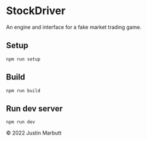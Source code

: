 # StockDriver

An engine and interface for a fake market trading game.

## Setup

`npm run setup`

## Build

`npm run build`

## Run dev server

`npm run dev`

© 2022 Justin Marbutt

